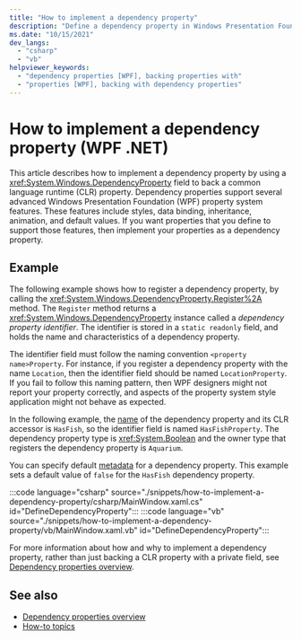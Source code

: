 ```yaml
---
title: "How to implement a dependency property"
description: "Define a dependency property in Windows Presentation Foundation (WPF), by backing a common language runtime property with a DependencyProperty field."
ms.date: "10/15/2021"
dev_langs: 
  - "csharp"
  - "vb"
helpviewer_keywords: 
  - "dependency properties [WPF], backing properties with"
  - "properties [WPF], backing with dependency properties"
---
```

<!-- The acrolinx score was 96 on 10/15/2021-->

# How to implement a dependency property (WPF .NET)

This article describes how to implement a dependency property by using a <xref:System.Windows.DependencyProperty> field to back a common language runtime (CLR) property. Dependency properties support several advanced Windows Presentation Foundation (WPF) property system features. These features include styles, data binding, inheritance, animation, and default values. If you want properties that you define to support those features, then implement your properties as a dependency property.
  
## Example  

The following example shows how to register a dependency property, by calling the <xref:System.Windows.DependencyProperty.Register%2A> method. The `Register` method returns a <xref:System.Windows.DependencyProperty> instance called a *dependency property identifier*. The identifier is stored in a `static readonly` field, and holds the name and characteristics of a dependency property.

The identifier field must follow the naming convention `<property name>Property`. For instance, if you register a dependency property with the name `Location`, then the identifier field should be named `LocationProperty`. If you fail to follow this naming pattern, then WPF designers might not report your property correctly, and aspects of the property system style application might not behave as expected.

In the following example, the [name](<xref:System.Windows.DependencyProperty.Name>) of the dependency property and its CLR accessor is `HasFish`, so the identifier field is named `HasFishProperty`. The dependency property type is <xref:System.Boolean> and the owner type that registers the dependency property is `Aquarium`.  

You can specify default [metadata](<xref:System.Windows.FrameworkPropertyMetadata>) for a dependency property. This example sets a default value of `false` for the `HasFish` dependency property.

:::code language="csharp" source="./snippets/how-to-implement-a-dependency-property/csharp/MainWindow.xaml.cs" id="DefineDependencyProperty":::
:::code language="vb" source="./snippets/how-to-implement-a-dependency-property/vb/MainWindow.xaml.vb" id="DefineDependencyProperty":::  

For more information about how and why to implement a dependency property, rather than just backing a CLR property with a private field, see [Dependency properties overview](dependency-properties-overview.md).

## See also

- [Dependency properties overview](dependency-properties-overview.md)
- [How-to topics](/dotnet/desktop/wpf/advanced/properties-how-to-topics?view=netframeworkdesktop-4.8&preserve-view=true)
